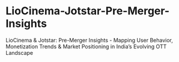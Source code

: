 # LioCinema-Jotstar-Pre-Merger-Insights
LioCinema &amp; Jotstar: Pre-Merger Insights - Mapping User Behavior, Monetization Trends &amp; Market Positioning in India’s Evolving OTT Landscape
